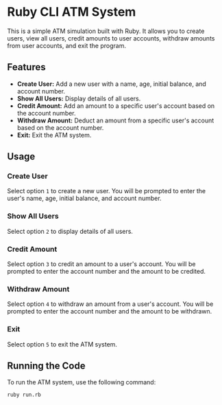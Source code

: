 # Ruby CLI ATM System

This is a simple ATM simulation built with Ruby. It allows you to create users, view all users, credit amounts to user accounts, withdraw amounts from user accounts, and exit the program.

## Features

- **Create User:** Add a new user with a name, age, initial balance, and account number.
- **Show All Users:** Display details of all users.
- **Credit Amount:** Add an amount to a specific user's account based on the account number.
- **Withdraw Amount:** Deduct an amount from a specific user's account based on the account number.
- **Exit:** Exit the ATM system.

## Usage

### Create User
Select option `1` to create a new user. You will be prompted to enter the user's name, age, initial balance, and account number.

### Show All Users
Select option `2` to display details of all users.

### Credit Amount
Select option `3` to credit an amount to a user's account. You will be prompted to enter the account number and the amount to be credited.

### Withdraw Amount
Select option `4` to withdraw an amount from a user's account. You will be prompted to enter the account number and the amount to be withdrawn.

### Exit
Select option `5` to exit the ATM system.

## Running the Code

To run the ATM system, use the following command:

```sh
ruby run.rb
